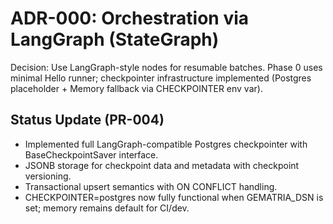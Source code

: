 # ADR-000: Orchestration via LangGraph (StateGraph)
Decision: Use LangGraph-style nodes for resumable batches. Phase 0 uses minimal Hello runner; checkpointer infrastructure implemented (Postgres placeholder + Memory fallback via CHECKPOINTER env var).

## Status Update (PR-004)
- Implemented full LangGraph-compatible Postgres checkpointer with BaseCheckpointSaver interface.
- JSONB storage for checkpoint data and metadata with checkpoint versioning.
- Transactional upsert semantics with ON CONFLICT handling.
- CHECKPOINTER=postgres now fully functional when GEMATRIA_DSN is set; memory remains default for CI/dev.
